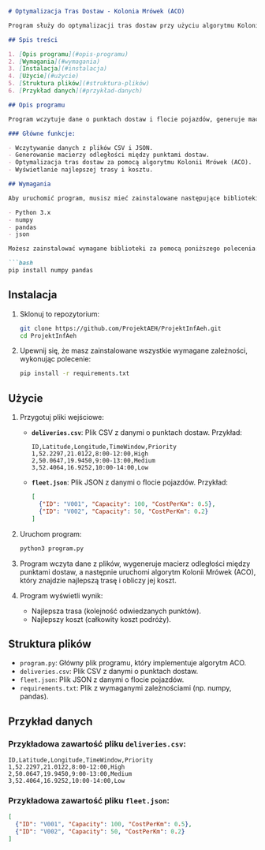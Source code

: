 ```markdown
# Optymalizacja Tras Dostaw - Kolonia Mrówek (ACO)

Program służy do optymalizacji tras dostaw przy użyciu algorytmu Kolonii Mrówek (ACO - Ant Colony Optimization). Celem jest wyznaczenie najlepszej trasy, która minimalizuje całkowity koszt dostaw, biorąc pod uwagę odległości między punktami dostaw oraz koszty podróży pojazdów.

## Spis treści

1. [Opis programu](#opis-programu)
2. [Wymagania](#wymagania)
3. [Instalacja](#instalacja)
4. [Użycie](#użycie)
5. [Struktura plików](#struktura-plików)
6. [Przykład danych](#przykład-danych)

## Opis programu

Program wczytuje dane o punktach dostaw i flocie pojazdów, generuje macierz odległości między punktami dostaw, a następnie wykonuje optymalizację tras za pomocą algorytmu Kolonii Mrówek (ACO). Algorytm znajduje najlepszą trasę, która minimalizuje koszt dostaw, biorąc pod uwagę odległości i koszty podróży pojazdów.

### Główne funkcje:

- Wczytywanie danych z plików CSV i JSON.
- Generowanie macierzy odległości między punktami dostaw.
- Optymalizacja tras dostaw za pomocą algorytmu Kolonii Mrówek (ACO).
- Wyświetlanie najlepszej trasy i kosztu.

## Wymagania

Aby uruchomić program, musisz mieć zainstalowane następujące biblioteki:

- Python 3.x
- numpy
- pandas
- json

Możesz zainstalować wymagane biblioteki za pomocą poniższego polecenia:

```bash
pip install numpy pandas
```

## Instalacja

1. Sklonuj to repozytorium:

   ```bash
   git clone https://github.com/ProjektAEH/ProjektInfAeh.git
   cd ProjektInfAeh
   ```

2. Upewnij się, że masz zainstalowane wszystkie wymagane zależności, wykonując polecenie:

   ```bash
   pip install -r requirements.txt
   ```

## Użycie

1. Przygotuj pliki wejściowe:
   - **`deliveries.csv`**: Plik CSV z danymi o punktach dostaw. Przykład:
   
     ```
     ID,Latitude,Longitude,TimeWindow,Priority
     1,52.2297,21.0122,8:00-12:00,High
     2,50.0647,19.9450,9:00-13:00,Medium
     3,52.4064,16.9252,10:00-14:00,Low
     ```
   
   - **`fleet.json`**: Plik JSON z danymi o flocie pojazdów. Przykład:

     ```json
     [
       {"ID": "V001", "Capacity": 100, "CostPerKm": 0.5},
       {"ID": "V002", "Capacity": 50, "CostPerKm": 0.2}
     ]
     ```

2. Uruchom program:

   ```bash
   python3 program.py
   ```

3. Program wczyta dane z plików, wygeneruje macierz odległości między punktami dostaw, a następnie uruchomi algorytm Kolonii Mrówek (ACO), który znajdzie najlepszą trasę i obliczy jej koszt.

4. Program wyświetli wynik:
   - Najlepsza trasa (kolejność odwiedzanych punktów).
   - Najlepszy koszt (całkowity koszt podróży).

## Struktura plików

- `program.py`: Główny plik programu, który implementuje algorytm ACO.
- `deliveries.csv`: Plik CSV z danymi o punktach dostaw.
- `fleet.json`: Plik JSON z danymi o flocie pojazdów.
- `requirements.txt`: Plik z wymaganymi zależnościami (np. numpy, pandas).

## Przykład danych

### Przykładowa zawartość pliku `deliveries.csv`:

```
ID,Latitude,Longitude,TimeWindow,Priority
1,52.2297,21.0122,8:00-12:00,High
2,50.0647,19.9450,9:00-13:00,Medium
3,52.4064,16.9252,10:00-14:00,Low
```

### Przykładowa zawartość pliku `fleet.json`:

```json
[
  {"ID": "V001", "Capacity": 100, "CostPerKm": 0.5},
  {"ID": "V002", "Capacity": 50, "CostPerKm": 0.2}
]
```
